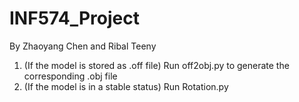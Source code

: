 # INF574_Project
By Zhaoyang Chen and Ribal Teeny
1. (If the model is stored as .off file) Run off2obj.py to generate the corresponding .obj file
2. (If the model is in a stable status) Run Rotation.py
